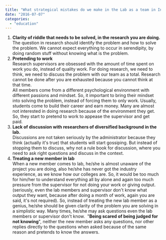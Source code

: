 ```yaml
---
title: "What strategical mistakes do we make in the Lab as a team in Indian context?"
date: "2016-07-07"
categories: 
  - "education"
---
```


1) **Clarity of riddle that needs to be solved, in the research you are doing.**  
The question in research should identify the problem and how to solve the problem. We cannot expect everything to occur in serendipity, by doing random stuff without knowing what is the problem.  
2) **Pretending to work**  
Research supervisors are obsessed with the amount of time spent on work you do, instead of quality work. For doing research, we need to think, we need to discuss the problem with our team as a total. Research cannot be done after you are exhausted because you cannot think at that time.  
All members come from a different psychological environment with different passions and mindset. So, it important to bring their mindset into solving the problem, instead of forcing them to only work. Usually, students come to build their career and earn money. Many are almost not interested in doing research because of the environment they get. So, they start to pretend to work to appease the supervisor and get paid.  
3) **Lack of discussion with researchers of diversified background in the lab.**  
Discussions are not taken seriously by the administrator because they think (actually it's true) that students will start gossiping. But instead of stopping them to discuss, why not a rule book for discussion, where you need to ask right questions and discuss in the context.  
4) **Treating a new member in lab**  
When a new member comes to lab, he/she is almost unaware of the project you are doing, also he/she has never got the industry experience, as we know how our colleges are. So, it would be too much for him/her to understand everything all by alone and again too much pressure from the supervisor for not doing your work or giving output. (seriously, even the lab members and supervisor don't know what output they want, because after doing a month of work, again you are said, it's not required). So, instead of treating the new lab member as a genius, he/she should be given clarity of the problem you are solving in a simplistic way. Many times, he/she may ask questions even the lab members or supervisor don't know.  "**Being scared of being judged for not knowing**", neither the new member asks any questions, nor other replies directly to the questions when asked because of the same reason and pretends to know the answers.
